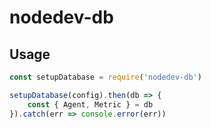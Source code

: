# nodedev-db

## Usage

``` js
const setupDatabase = require('nodedev-db')

setupDatabase(config).then(db => {
    const { Agent, Metric } = db
}).catch(err => console.error(err))

```
